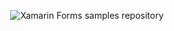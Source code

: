 <p align="center">
<img src="https://s13.postimg.org/o2ot5on5j/Mobile_Programmer_Xamarin_Forms_Updated.png" alt="Xamarin Forms samples repository"/>
</p>
